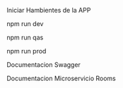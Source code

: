 Iniciar Hambientes de la APP

npm run dev

npm run qas

npm run prod

Documentacion Swagger

Documentacion Microservicio Rooms